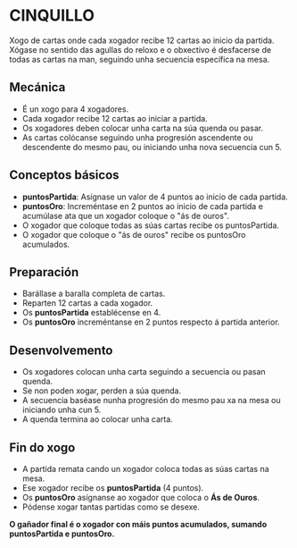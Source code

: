 CINQUILLO
==========

Xogo de cartas onde cada xogador recibe 12 cartas ao inicio da partida. Xógase no sentido das agullas do reloxo e o obxectivo é desfacerse de todas as cartas na man, 
seguindo unha secuencia específica na mesa.

## Mecánica

* É un xogo para 4 xogadores.
* Cada xogador recibe 12 cartas ao iniciar a partida.
* Os xogadores deben colocar unha carta na súa quenda ou pasar.
* As cartas colócanse seguindo unha progresión ascendente ou descendente do mesmo pau, ou iniciando unha nova secuencia cun 5.
  
## Conceptos básicos

* **puntosPartida**: Asígnase un valor de 4 puntos ao inicio de cada partida.
* **puntosOro**: Increméntase en 2 puntos ao inicio de cada partida e acumúlase ata que un xogador coloque o "ás de ouros".
* O xogador que coloque todas as súas cartas recibe os puntosPartida.
* O xogador que coloque o "ás de ouros" recibe os puntosOro acumulados.

## Preparación

* Barállase a baralla completa de cartas.
* Reparten 12 cartas a cada xogador.
* Os **puntosPartida** establécense en 4.
* Os **puntosOro** increméntanse en 2 puntos respecto á partida anterior.

## Desenvolvemento

* Os xogadores colocan unha carta seguindo a secuencia ou pasan quenda.
* Se non poden xogar, perden a súa quenda.
* A secuencia baséase nunha progresión do mesmo pau xa na mesa ou iniciando unha cun 5.
* A quenda termina ao colocar unha carta.

## Fin do xogo

* A partida remata cando un xogador coloca todas as súas cartas na mesa.
* Ese xogador recibe os **puntosPartida** (4 puntos).
* Os **puntosOro** asígnanse ao xogador que coloca o **Ás de Ouros**.
* Pódense xogar tantas partidas como se desexe.
  
**O gañador final é o xogador con máis puntos acumulados, sumando puntosPartida e puntosOro.**
